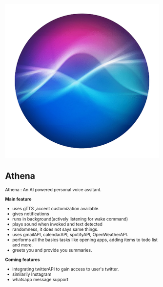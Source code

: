 ![Athena-logo](athena-logo.png)
# Athena
Athena : An AI powered personal voice assitant.

**Main feature**
- uses gTTS ,accent customization available.
- gives notifications
- runs in background(actively listening for wake command)
- plays sound when invoked and text detected
- randomness, it does not says same things.
- uses gmailAPI, calendarAPI, spotifyAPI, OpenWeatherAPI.
- performs all the basics tasks like opening apps, adding items to todo list and more.
- greets you and provide you summaries.

**Coming features**
- integrating twitterAPI to gain access to user's twitter.
- similarily Instagram
- whatsapp message support
